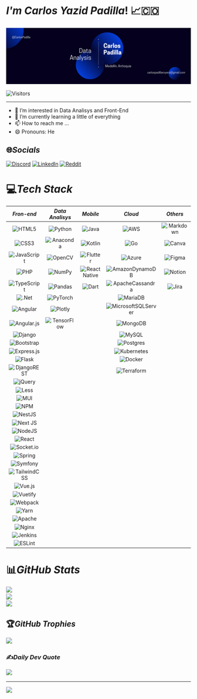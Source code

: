 # ***I'm Carlos Yazid Padilla***! 📈🇨🇴
![My Banner Profile](/Banner.png)

![Visitors](https://api.visitorbadge.io/api/combined?path=https%3A%2F%2Fgithub.com%2FCarlosYazid&label=Visitors&labelColor=%23ba68c8&countColor=%232ccce4&style=flat)

---

- 👀 I’m interested in Data Analisys and Front-End
- 🌱 I’m currently learning a little of everything
- 📫 How to reach me ...
- 😄 Pronouns: He

## 🌐*Socials*
[![Discord](https://img.shields.io/badge/Discord-%237289DA.svg?logo=discord&logoColor=white)](https://discord.gg/939669249658601493) [![LinkedIn](https://img.shields.io/badge/LinkedIn-%230077B5.svg?logo=linkedin&logoColor=white)](https://linkedin.com/in/carlospadillar) [![Reddit](https://img.shields.io/badge/Reddit-%23FF4500.svg?logo=Reddit&logoColor=white)](https://reddit.com/user/Hawk7669Colombia) 

# 💻*Tech Stack*

 *Fron-end* | *Data Analisys* | *Mobile* | *Cloud* | *Others*
:---:|:---:|:---:|:---:|:---:
 ![HTML5][HTML] | ![Python][Python] | ![Java][Java] | ![AWS][AWS] | ![Markdown][Markdown]    	    
 ![CSS3][CSS] | ![Anaconda][Anaconda] | ![Kotlin][Kotlin] | ![Go][Go] | ![Canva][Canva]
 ![JavaScript] | ![OpenCV][OpenCV] | ![Flutter][Flutter] | ![Azure][Azure] | ![Figma][Figma]
 ![PHP][PHP] | ![NumPy][NumPy] | ![React Native][ReactNative] | ![AmazonDynamoDB][AmazonDynamoDB] | ![Notion][Notion]
 ![TypeScript][TypeScript] | ![Pandas][Pandas] | ![Dart][Dart] | ![ApacheCassandra][ApacheCassandra] | ![Jira][Jira]  
 ![.Net][.Net] | ![PyTorch][PyTorch] | | ![MariaDB][MariaDB] |
 ![Angular][Angular] | ![Plotly][Plotly] | | ![MicrosoftSQLServer][MicrosoftSQLServer] |
 ![Angular.js][AngularJS] | ![TensorFlow][TensorFlow] | | ![MongoDB][MongoDB] |
 ![Django][Django] | | | ![MySQL][MySQL] |
 ![Bootstrap][Boostrap] | | | ![Postgres][Postgres] |
 ![Express.js][ExpressJs] | | | ![Kubernetes][Kubernetes] |
 ![Flask][Flask] | | | ![Docker][Docker] |
 ![DjangoREST][DjangoREST] | | | ![Terraform][Terraform] |
 ![jQuery][JQuery] | | |
 ![Less][Less] | | |
 ![MUI][MUI] | | |
 ![NPM][NPM] | | |
 ![NestJS][NestJS] | | |
 ![Next JS][NextJS] | | |
 ![NodeJS][NodeJS] | | |
 ![React][React] | | |
 ![Socket.io][Socketio] | | |
 ![Spring][Spring] | | |
 ![Symfony][Symfony] | | |
 ![TailwindCSS][TailwindCSS] | | |
 ![Vue.js][Vuejs] | | |
 ![Vuetify][Vuetify] | | |
 ![Webpack][Webpack] | | |
 ![Yarn][Yarn] | | |
 ![Apache][Apache] | | |
 ![Nginx][Nginx] | | |
 ![Jenkins][Jenkins] | | |
 ![ESLint][ESLint] | | |
 
   
# 📊*GitHub Stats*
![](https://github-readme-stats.vercel.app/api?username=CarlosYazid&theme=radical&hide_border=false&include_all_commits=false&count_private=false)<br/>
![](https://github-readme-streak-stats.herokuapp.com/?user=CarlosYazid&theme=radical&hide_border=false)<br/>
![](https://github-readme-stats.vercel.app/api/top-langs/?username=CarlosYazid&theme=radical&hide_border=false&include_all_commits=false&count_private=false&layout=compact)

## 🏆*GitHub Trophies*
![](https://github-trophies.vercel.app/?username=CarlosYazid&theme=radical&no-frame=true&no-bg=true&margin-w=4)

### ✍️*Daily Dev Quote*
![](https://quotes-github-readme.vercel.app/api?type=horizontal&theme=radical)


<!--FrondEnd-->
[HTML]: https://img.shields.io/badge/html5-%23E34F26.svg?style=flat&logo=html5&logoColor=white
[CSS]: https://img.shields.io/badge/css3-%231572B6.svg?style=flat&logo=css3&logoColor=white
[JavaScript]: https://img.shields.io/badge/javascript-%23323330.svg?style=flat&logo=javascript&logoColor=%23F7DF1E
[PHP]: https://img.shields.io/badge/php-%23777BB4.svg?style=flat&logo=php&logoColor=white
[TypeScript]: https://img.shields.io/badge/typescript-%23007ACC.svg?style=flat&logo=typescript&logoColor=white
[.Net]: https://img.shields.io/badge/.NET-5C2D91?style=flat&logo=.net&logoColor=white
[Angular]: https://img.shields.io/badge/angular-%23DD0031.svg?style=flat&logo=angular&logoColor=white
[AngularJs]: https://img.shields.io/badge/angular.js-%23E23237.svg?style=flat&logo=angularjs&logoColor=white
[Django]: https://img.shields.io/badge/django-%23092E20.svg?style=flat&logo=django&logoColor=white
[Boostrap]: https://img.shields.io/badge/bootstrap-%23563D7C.svg?style=flat&logo=bootstrap&logoColor=white
[ExpressJs]: https://img.shields.io/badge/express.js-%23404d59.svg?style=flat&logo=express&logoColor=%2361DAFB
[Flask]: https://img.shields.io/badge/flask-%23000.svg?style=flat&logo=flask&logoColor=white
[DjangoREST]: https://img.shields.io/badge/DJANGO-REST-ff1709?style=flat&logo=django&logoColor=white&color=ff1709&labelColor=gray
[JQuery]: https://img.shields.io/badge/jquery-%230769AD.svg?style=flat&logo=jquery&logoColor=white
[Less]: https://img.shields.io/badge/less-2B4C80?style=flat&logo=less&logoColor=white
[MUI]: https://img.shields.io/badge/MUI-%230081CB.svg?style=flat&logo=material-ui&logoColor=white
[NPM]: https://img.shields.io/badge/NPM-%23000000.svg?style=flat&logo=npm&logoColor=white
[NestJS]: https://img.shields.io/badge/nestjs-%23E0234E.svg?style=flat&logo=nestjs&logoColor=white
[NextJS]: https://img.shields.io/badge/Next-black?style=flat&logo=next.js&logoColor=white
[NodeJS]: https://img.shields.io/badge/node.js-6DA55F?style=flat&logo=node.js&logoColor=white
[React]: https://img.shields.io/badge/react-%2320232a.svg?style=flat&logo=react&logoColor=%2361DAFB
[Socketio]: https://img.shields.io/badge/Socket.io-black?style=flat&logo=socket.io&badgeColor=010101
[Spring]: https://img.shields.io/badge/spring-%236DB33F.svg?style=flat&logo=spring&logoColor=white
[Symfony]: https://img.shields.io/badge/symfony-%23000000.svg?style=flat&logo=symfony&logoColor=white
[TailwindCSS]: https://img.shields.io/badge/tailwindcss-%2338B2AC.svg?style=flat&logo=tailwind-css&logoColor=white
[Vuejs]: https://img.shields.io/badge/vuejs-%2335495e.svg?style=flat&logo=vuedotjs&logoColor=%234FC08D
[Vuetify]: https://img.shields.io/badge/Vuetify-1867C0?style=flat&logo=vuetify&logoColor=AEDDFF
[Webpack]: https://img.shields.io/badge/webpack-%238DD6F9.svg?style=flat&logo=webpack&logoColor=black
[Yarn]: https://img.shields.io/badge/yarn-%232C8EBB.svg?style=flat&logo=yarn&logoColor=white
[Apache]: https://img.shields.io/badge/apache-%23D42029.svg?style=flat&logo=apache&logoColor=white
[Nginx]: https://img.shields.io/badge/nginx-%23009639.svg?style=flat&logo=nginx&logoColor=white
[Jenkins]: https://img.shields.io/badge/jenkins-%232C5263.svg?style=flat&logo=jenkins&logoColor=white
[ESLint]: https://img.shields.io/badge/ESLint-4B3263?style=flat&logo=eslint&logoColor=white

<!--Data Analisys-->
[Python]: https://img.shields.io/badge/python-3670A0?style=flat&logo=python&logoColor=ffdd54
[Anaconda]: https://img.shields.io/badge/Anaconda-%2344A833.svg?style=flat&logo=anaconda&logoColor=white
[OpenCV]: https://img.shields.io/badge/opencv-%23white.svg?style=flat&logo=opencv&logoColor=white
[NumPy]: https://img.shields.io/badge/numpy-%23013243.svg?style=flat&logo=numpy&logoColor=white
[Pandas]: https://img.shields.io/badge/pandas-%23150458.svg?style=flat&logo=pandas&logoColor=white
[PyTorch]: https://img.shields.io/badge/PyTorch-%23EE4C2C.svg?style=flat&logo=PyTorch&logoColor=white
[Plotly]: https://img.shields.io/badge/Plotly-%233F4F75.svg?style=flat&logo=plotly&logoColor=white
[TensorFlow]: https://img.shields.io/badge/TensorFlow-%23FF6F00.svg?style=flat&logo=TensorFlow&logoColor=white

<!--Mobile-->
[Java]: https://img.shields.io/badge/java-%23ED8B00.svg?style=flat&logo=java&logoColor=white
[Kotlin]: https://img.shields.io/badge/kotlin-%230095D5.svg?style=flat&logo=kotlin&logoColor=white
[Flutter]: https://img.shields.io/badge/Flutter-%2302569B.svg?style=flat&logo=Flutter&logoColor=white
[ReactNative]: https://img.shields.io/badge/react_native-%2320232a.svg?style=for-the-badge&logo=react&logoColor=%2361DAFB
[Dart]: https://img.shields.io/badge/dart-%230175C2.svg?style=flat&logo=dart&logoColor=white

<!--Cloud-->
[AWS]: https://img.shields.io/badge/AWS-%23FF9900.svg?style=flat&logo=amazon-aws&logoColor=white
[Go]: https://img.shields.io/badge/go-%2300ADD8.svg?style=flat&logo=go&logoColor=white
[Azure]: https://img.shields.io/badge/azure-%230072C6.svg?style=flat&logo=azure-devops&logoColor=white 
[AmazonDynamoDB]: https://img.shields.io/badge/Amazon%20DynamoDB-4053D6?style=flat&logo=Amazon%20DynamoDB&logoColor=white
[ApacheCassandra]: https://img.shields.io/badge/cassandra-%231287B1.svg?style=flat&logo=apache-cassandra&logoColor=white
[MariaDB]: https://img.shields.io/badge/MariaDB-003545?style=flat&logo=mariadb&logoColor=white
[MicrosoftSQLServer]: https://img.shields.io/badge/Microsoft%20SQL%20Sever-CC2927?style=flat&logo=microsoft%20sql%20server&logoColor=white
[MongoDB]: https://img.shields.io/badge/MongoDB-%234ea94b.svg?style=flat&logo=mongodb&logoColor=white
[MySQL]: https://img.shields.io/badge/mysql-%2300f.svg?style=flat&logo=mysql&logoColor=white
[Postgres]: https://img.shields.io/badge/postgres-%23316192.svg?style=flat&logo=postgresql&logoColor=white
[Kubernetes]: https://img.shields.io/badge/kubernetes-%23326ce5.svg?style=flat&logo=kubernetes&logoColor=white
[Docker]: https://img.shields.io/badge/docker-%230db7ed.svg?style=flat&logo=docker&logoColor=white
[Terraform]: https://img.shields.io/badge/terraform-%235835CC.svg?style=flat&logo=terraform&logoColor=white

<!--Others-->
[Markdown]: https://img.shields.io/badge/markdown-%23000000.svg?style=flat&logo=markdown&logoColor=white
[Canva]: https://img.shields.io/badge/Canva-%2300C4CC.svg?style=flat&logo=Canva&logoColor=white
[Figma]: https://img.shields.io/badge/figma-%23F24E1E.svg?style=flat&logo=figma&logoColor=white
[Notion]: https://img.shields.io/badge/Notion-%23000000.svg?style=flat&logo=notion&logoColor=white
[Jira]: https://img.shields.io/badge/jira-%230A0FFF.svg?style=flat&logo=jira&logoColor=white

---
[![](https://visitcount.itsvg.in/api?id=CarlosYazid&icon=0&color=0)](https://visitcount.itsvg.in)

<!---
CarlosYazid/CarlosYazid is a ✨ special ✨ repository because its `README.md` (this file) appears on your GitHub profile.
You can click the Preview link to take a look at your changes.
--->
